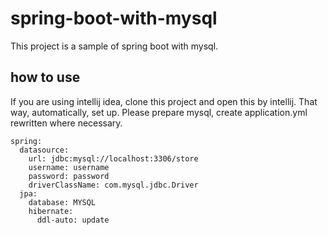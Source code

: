 # spring-boot-with-mysql
This project is a sample of spring boot with mysql.

## how to use
If you are using intellij idea, clone this project and open this by intellij. That way, automatically, set up.
Please prepare mysql, create application.yml rewritten where necessary.
```
spring:
  datasource:
    url: jdbc:mysql://localhost:3306/store
    username: username
    password: password
    driverClassName: com.mysql.jdbc.Driver
  jpa:
    database: MYSQL
    hibernate:
      ddl-auto: update

```
